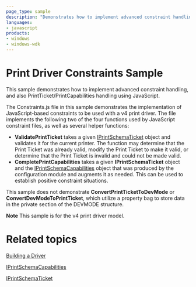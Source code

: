 ```yaml
---
page_type: sample
description: "Demonstrates how to implement advanced constraint handling and PrintTicket/PrintCapabilities handling using JavaScript."
languages:
- javascript
products:
- windows
- windows-wdk
---
```


<!---
    name: Print Driver Constraints Sample
    platform: Utility
    language: js
    category: Print
    description: Demonstrates how to implement advanced constraint handling and PrintTicket/PrintCapabilities handling using JavaScript.
    samplefwlink: http://go.microsoft.com/fwlink/p/?LinkId=617946
--->

# Print Driver Constraints Sample

This sample demonstrates how to implement advanced constraint handling, and also PrintTicket/PrintCapabilities handling using JavaScript.

The Constraints.js file in this sample demonstrates the implementation of JavaScript-based constraints to be used with a v4 print driver. The file implements the following two of the four functions used by JavaScript constraint files, as well as several helper functions:

- **ValidatePrintTicket** takes a given [IPrintSchemaTicket](http://msdn.microsoft.com/en-us/library/hh451398(v=vs.85).aspx) object and validates it for the current printer. The function may determine that the Print Ticket was already valid, modify the Print Ticket to make it valid, or determine that the Print Ticket is invalid and could not be made valid.
- **CompletePrintCapabilities** takes a given **IPrintSchemaTicket** object and the [IPrintSchemaCapabilities](http://msdn.microsoft.com/en-us/library/hh451256(v=vs.85).aspx) object that was produced by the configuration module and augments it as needed. This can be used to establish positive constraint situations.

This sample does not demonstrate **ConvertPrintTicketToDevMode** or **ConvertDevModeToPrintTicket**, which utilize a property bag to store data in the private section of the DEVMODE structure.

**Note** This sample is for the v4 print driver model.

# Related topics

[Building a Driver](http://msdn.microsoft.com/en-us/library/windows/hardware/ff554644)

[IPrintSchemaCapabilities](http://msdn.microsoft.com/en-us/library/hh451256(v=vs.85).aspx)

[IPrintSchemaTicket](http://msdn.microsoft.com/en-us/library/hh451398(v=vs.85).aspx)
